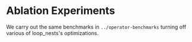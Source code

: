 # Ablation Experiments

We carry out the same benchmarks in `../operator-benchmarks`
turning off various of loop_nests's optimizations.

